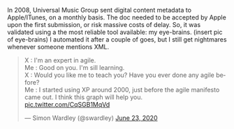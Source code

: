 In 2008, Universal Music Group sent digital content metadata to Apple/ITunes, on a monthly basis.
The doc needed to be accepted by Apple upon the first submission, or risk massive costs of delay.
So, it was validated using a the most reliable tool available: my eye-brains.
(insert pic of eye-brains)
I automated it after a couple of goes, but I still get nightmares whenever someone mentions XML.

<blockquote class="twitter-tweet"><p lang="en" dir="ltr">X : I&#39;m an expert in agile.<br>Me : Good on you. I&#39;m sill learning.<br>X : Would you like me to teach you? Have you ever done any agile before?<br>Me : I started using XP around 2000, just before the agile manifesto came out. I think this graph will help you. <a href="https://t.co/CqSGB1MqVd">pic.twitter.com/CqSGB1MqVd</a></p>&mdash; Simon Wardley (@swardley) <a href="https://twitter.com/swardley/status/1275335541031124992?ref_src=twsrc%5Etfw">June 23, 2020</a></blockquote> <script async src="https://platform.twitter.com/widgets.js" charset="utf-8"></script> 
